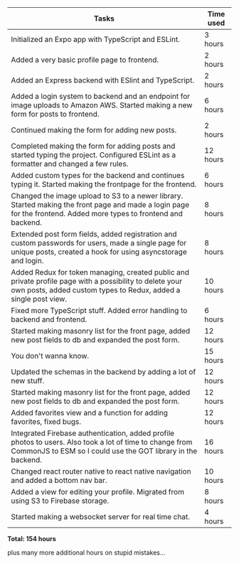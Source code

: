 | Tasks | Time used |
| ------------- | ------------- |
| Initialized an Expo app with TypeScript and ESLint. | 3 hours |
| Added a very basic profile page to frontend. | 2 hours |
| Added an Express backend with ESlint and TypeScript. | 2 hours |
| Added a login system to backend and an endpoint for image uploads to Amazon AWS. Started making a new form for posts to frontend. | 6 hours |
| Continued making the form for adding new posts. | 2 hours |
| Completed making the form for adding posts and started typing the project. Configured ESLint as a formatter and changed a few rules. | 12 hours |
| Added custom types for the backend and continues typing it. Started making the frontpage for the frontend. | 6 hours |
| Changed the image upload to S3 to a newer library. Started making the front page and made a login page for the frontend. Added more types to frontend and backend. | 8 hours |
| Extended post form fields, added registration and custom passwords for users, made a single page for unique posts, created a hook for using asyncstorage and login. | 8 hours |
| Added Redux for token managing, created public and private profile page with a possibility to delete your own posts, added custom types to Redux, added a single post view. | 10 hours |
| Fixed more TypeScript stuff. Added error handling to backend and frontend. | 6 hours |
| Started making masonry list for the front page, added new post fields to db and expanded the post form. | 12 hours |
| You don't wanna know. | 15 hours |
| Updated the schemas in the backend by adding a lot of new stuff. | 12 hours |
| Started making masonry list for the front page, added new post fields to db and expanded the post form. | 12 hours |
| Added favorites view and a function for adding favorites, fixed bugs. | 12 hours |
| Integrated Firebase authentication, added profile photos to users. Also took a lot of time to change from CommonJS to ESM so I could use the GOT library in the backend. | 16 hours |
| Changed react router native to react native navigation and added a bottom nav bar. | 10 hours |
| Added a view for editing your profile. Migrated from using S3 to Firebase storage. | 8 hours |
| Started making a websocket server for real time chat. | 4 hours |

**Total: 154 hours**

plus many more additional hours on stupid mistakes...